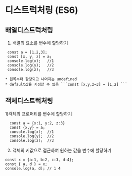 # 디스트럭처링 (ES6)

## 배열디스트럭처링
  1) 배열의 요소를 변수에 할당하기
  ```
   const a = [1,2,3];
   const [x, y, z] = a;
   console.log(x);   //1
   console.log(y);   //2
   console.log(z);   //3

  ```
    * 왼쪽부터 할당되고 나머지는 undefined
    * default값을 지정할 수 있음 ```const [x,y,z=3] = [1,2] ``` 

## 객체디스트럭처링
  1)객체의 프로퍼티를 변수에 할당하기
  ```
    const a = {x:1, y:2, z:3}
    const {x,y} = a;
    console.log(x);  //1
    console.log(y);  //2
    console.log(z);  //3
  ```
  2) 객체의 키값으로 접근하여 원하는 값을 변수에 할당하기 
  ```
  const x = {a:1, b:2, c:3, d:4};
  const { a, d } = x;
  console.log(a, d); // 1 4
  ```

  